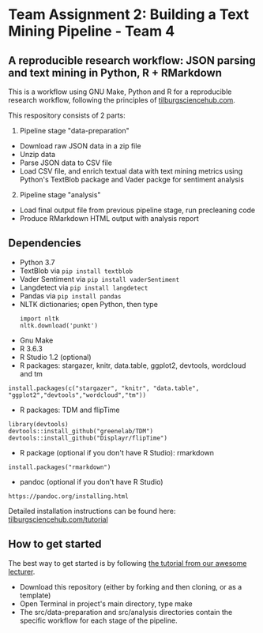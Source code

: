 # Team Assignment 2: Building a Text Mining Pipeline - Team 4
## A reproducible research workflow: JSON parsing and text mining in Python, R + RMarkdown

This is a workflow using GNU Make, Python and R for a reproducible research workflow, following the principles of [tilburgsciencehub.com](http://tilburgsciencehub.com/workflow). 

This respository consists of 2 parts:

1. Pipeline stage "data-preparation"
  - Download raw JSON data in a zip file
  - Unzip data
  - Parse JSON data to CSV file
  - Load CSV file, and enrich textual data with text mining metrics using Python's TextBlob package and Vader packge for sentiment analysis
2. Pipeline stage "analysis"
  - Load final output file from previous pipeline stage, run precleaning code
  - Produce RMarkdown HTML output with analysis report
  
## Dependencies

- Python 3.7 
- TextBlob via `pip install textblob`
- Vader Sentiment via `pip install vaderSentiment`
- Langdetect via `pip install langdetect`
- Pandas via `pip install pandas`
- NLTK dictionaries; open Python, then type
  ```
  import nltk
  nltk.download('punkt')
  ```
- Gnu Make
- R 3.6.3 
- R Studio 1.2 (optional)
- R packages: stargazer, knitr, data.table, ggplot2, devtools, wordcloud and tm
```
install.packages(c("stargazer", "knitr", "data.table", "ggplot2","devtools","wordcloud","tm"))
```
- R packages: TDM and flipTime 
```
library(devtools)
devtools::install_github("greenelab/TDM")
devtools::install_github("Displayr/flipTime")
```
- R package (optional if you don't have R Studio): rmarkdown 
```
install.packages("rmarkdown")
```
- pandoc (optional if you don't have R Studio)
```
https://pandoc.org/installing.html
```

Detailed installation instructions can be found here: [tilburgsciencehub.com/tutorial](http://tilburgsciencehub.com/tutorial)



## How to get started
The best way to get started is by following [the tutorial from our awesome lecturer](http://tilburgsciencehub.com/tutorial).

- Download this repository (either by forking and then cloning, or as a template)
- Open Terminal in project's main directory, type make
- The src/data-preparation and src/analysis directories contain the specific workflow for each stage of the pipeline.

